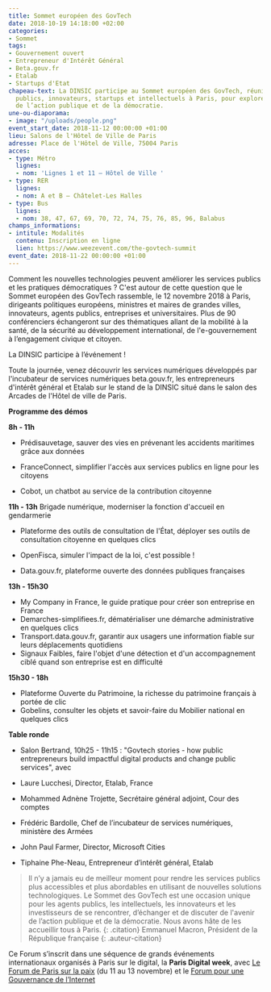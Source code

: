 ```yaml
---
title: Sommet européen des GovTech
date: 2018-10-19 14:18:00 +02:00
categories:
- Sommet
tags:
- Gouvernement ouvert
- Entrepreneur d'Intérêt Général
- Beta.gouv.fr
- Etalab
- Startups d'Etat
chapeau-text: La DINSIC participe au Sommet européen des GovTech, réunissant décideurs
  publics, innovateurs, startups et intellectuels à Paris, pour explorer le futur
  de l’action publique et de la démocratie.
une-ou-diaporama:
- image: "/uploads/people.png"
event_start_date: 2018-11-12 00:00:00 +01:00
lieu: Salons de l'Hôtel de Ville de Paris
adresse: Place de l'Hôtel de Ville, 75004 Paris
acces:
- type: Métro
  lignes:
  - nom: 'Lignes 1 et 11 – Hôtel de Ville '
- type: RER
  lignes:
  - nom: A et B – Châtelet-Les Halles
- type: Bus
  lignes:
  - nom: 38, 47, 67, 69, 70, 72, 74, 75, 76, 85, 96, Balabus
champs_informations:
- intitule: Modalités
  contenu: Inscription en ligne
  lien: https://www.weezevent.com/the-govtech-summit
event_date: 2018-11-22 00:00:00 +01:00
---
```


Comment les nouvelles technologies peuvent améliorer les services publics et les pratiques démocratiques ? C'est autour de cette question que le Sommet européen des GovTech rassemble, le 12 novembre 2018 à Paris, dirigeants politiques européens, ministres et maires de grandes villes, innovateurs, agents publics, entreprises et universitaires. Plus de 90 conférenciers échangeront sur des thématiques allant de la mobilité à la santé, de la sécurité au développement international, de l'e-gouvernement à l’engagement civique et citoyen.

La DINSIC participe à l’événement !

Toute la journée, venez découvrir les services numériques développés par l'incubateur de services numériques beta.gouv.fr, les entrepreneurs d'intérêt général et Etalab sur le stand de la DINSIC situé dans le salon des Arcades de l'Hôtel de ville de Paris.

**Programme des démos**

**8h - 11h**
* Prédisauvetage, sauver des vies en prévenant les accidents maritimes grâce aux données

* FranceConnect, simplifier l'accès aux services publics en ligne pour les citoyens

* Cobot, un chatbot au service de la contribution citoyenne

**11h - 13h**
Brigade numérique, moderniser la fonction d'accueil en gendarmerie

* Plateforme des outils de consultation de l'État, déployer ses outils de consultation citoyenne en quelques clics

* OpenFisca, simuler l'impact de la loi, c'est possible !

* Data.gouv.fr, plateforme ouverte des données publiques françaises

**13h - 15h30**
* My Company in France, le guide pratique pour créer son entreprise en France
* Demarches-simplifiees.fr, dématérialiser une démarche administrative en quelques clics
* Transport.data.gouv.fr, garantir aux usagers une information fiable sur leurs déplacements quotidiens
* Signaux Faibles, faire l'objet d'une détection et d'un accompagnement ciblé quand son entreprise est en difficulté

**15h30 - 18h** 
* Plateforme Ouverte du Patrimoine, la richesse du patrimoine français à portée de clic
* Gobelins, consulter les objets et savoir-faire du Mobilier national en quelques clics

**Table ronde**
* Salon Bertrand, 10h25 - 11h15 : "Govtech stories - how public entrepreneurs build impactful digital products and change public services", avec 

* Laure Lucchesi, Director, Etalab, France 
* Mohammed Adnène Trojette, Secrétaire général adjoint, Cour des comptes
* Frédéric Bardolle, Chef de l’incubateur de services numériques, ministère des Armées
* John Paul Farmer, Director, Microsoft Cities
* Tiphaine Phe-Neau, Entrepreneur d’intérêt général, Etalab



> Il n’y a jamais eu de meilleur moment pour rendre les services publics plus accessibles et plus abordables en utilisant de nouvelles solutions technologiques. Le Sommet des GovTech est une occasion unique pour les agents publics, les intellectuels, les innovateurs et les investisseurs de se rencontrer, d’échanger et de discuter de l'avenir de l’action publique et de la démocratie. Nous avons hâte de les accueillir tous à Paris.
> {: .citation}
> Emmanuel Macron, Président de la République française
> {: .auteur-citation}

Ce Forum s’inscrit dans une séquence de grands événements internationaux organisés à Paris sur le digital, la **Paris Digital week**, avec [Le Forum de Paris sur la paix](/agenda/paris-digital-week/) (du 11 au 13 novembre) et le [Forum pour une Gouvernance de l’Internet](/agenda/forum-sur-la-gouvernance-de-linternet-pour-un-internet-de-la-confiance/)